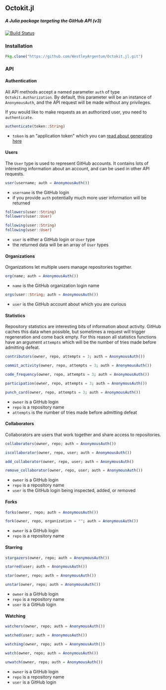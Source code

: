 ## Octokit.jl

##### A Julia package targeting the GitHub API (v3)

[![Build Status](https://travis-ci.org/WestleyArgentum/Octokit.jl.png?branch=master)](https://travis-ci.org/WestleyArgentum/Octokit.jl)

### Installation

```julia
Pkg.clone("https://github.com/WestleyArgentum/Octokit.jl.git")
```

### API

#### Authentication

All API methods accept a named parameter `auth` of type `Octokit.Authorization`. By default, this parameter will be an instance of `AnonymousAuth`, and the API request will be made without any privileges.

If you would like to make requests as an authorized user, you need to `authenticate`.

```julia
authenticate(token::String)
```
- `token` is an "application token" which you can [read about generating here](https://help.github.com/articles/creating-an-access-token-for-command-line-use)


#### Users

The `User` type is used to represent GitHub accounts. It contains lots of interesting information about an account, and can be used in other API requests.

```julia
user(username; auth = AnonymousAuth())
```
- `username` is the GitHub login
- if you provide `auth` potentially much more user information will be returned

```julia
followers(user::String)
followers(user::User)
```
```julia
following(user::String)
following(user::User)
```
- `user` is either a GitHub login or `User` type
- the returned data will be an array of `User` types


#### Organizations

Organizations let multiple users manage repositories together.

```julia
org(name; auth = AnonymousAuth())
```
- `name` is the GitHub organization login name

```julia
orgs(user::String; auth = AnonymousAuth())
```
- `user` is the GitHub account about which you are curious


#### Statistics

Repository statistics are interesting bits of information about activity. GitHub caches this data when possible, but sometimes a request will trigger regeneration and come back empty. For this reason all statistics functions have an argument `attempts` which will be the number of tries made before admitting defeat.

```julia
contributors(owner, repo, attempts = 3; auth = AnonymousAuth())
```
```julia
commit_activity(owner, repo, attempts = 3; auth = AnonymousAuth())
```
```julia
code_frequency(owner, repo, attempts = 3; auth = AnonymousAuth())
```
```julia
participation(owner, repo, attempts = 3; auth = AnonymousAuth())
```
```julia
punch_card(owner, repo, attempts = 3; auth = AnonymousAuth())
```
- `owner` is a GitHub login
- `repo` is a repository name
- `attempts` is the number of tries made before admitting defeat


#### Collaborators

Collaborators are users that work together and share access to repositories.

```julia
collaborators(owner, repo; auth = AnonymousAuth())
```
```julia
iscollaborator(owner, repo, user; auth = AnonymousAuth())
```
```julia
add_collaborator(owner, repo, user; auth = AnonymousAuth()
```
```julia
remove_collaborator(owner, repo, user; auth = AnonymousAuth())
```
- `owner` is a GitHub login
- `repo` is a repository name
- `user` is the GitHub login being inspected, added, or removed


#### Forks

```julia
forks(owner, repo; auth = AnonymousAuth())
```
```julia
fork(owner, repo, organization = ""; auth = AnonymousAuth())
```
- `owner` is a GitHub login
- `repo` is a repository name


#### Starring

```julia
stargazers(owner, repo; auth = AnonymousAuth())
```
```julia
starred(user; auth = AnonymousAuth())
```
```julia
star(owner, repo; auth = AnonymousAuth())
```
```julia
unstar(owner, repo; auth = AnonymousAuth())
```
- `owner` is a GitHub login
- `repo` is a repository name
- `user` is a GitHub login


#### Watching

```julia
watchers(owner, repo; auth = AnonymousAuth())
```
```julia
watched(user; auth = AnonymousAuth())
```
```julia
watching(owner, repo; auth = AnonymousAuth())
```
```julia
watch(owner, repo; auth = AnonymousAuth())
```
```julia
unwatch(owner, repo; auth = AnonymousAuth())
```
- `owner` is a GitHub login
- `repo` is a repository name
- `user` is a GitHub login
